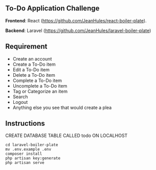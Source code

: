 ## To-Do Application Challenge

**Frontend**: React (https://github.com/JeanHules/react-boiler-plate).

**Backend**: Laravel (https://github.com/JeanHules/laravel-boiler-plate)

## Requirement

-   Create an account
-   Create a To-Do item
-   Edit a To-Do item
-   Delete a To-Do item
-   Complete a To-Do item
-   Uncomplete a To-Do item
-   Tag or Categorize an item
-   Search
-   Logout
-   Anything else you see that would create a plea

## Instructions

CREATE DATABASE TABLE CALLED todo ON LOCALHOST

```
cd laravel-boiler-plate
mv .env.example .env
composer install
php artisan key:generate
php artisan serve
```
